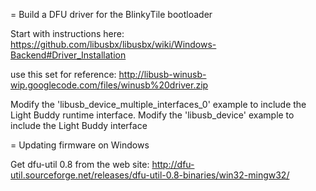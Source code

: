 = Build a DFU driver for the BlinkyTile bootloader

Start with instructions here:
https://github.com/libusbx/libusbx/wiki/Windows-Backend#Driver_Installation

use this set for reference:
http://libusb-winusb-wip.googlecode.com/files/winusb%20driver.zip

Modify the 'libusb_device_multiple_interfaces_0' example to include the Light Buddy runtime interface.
Modify the 'libusb_device' example to include the Light Buddy interface

 

= Updating firmware on Windows

Get dfu-util 0.8 from the web site:
http://dfu-util.sourceforge.net/releases/dfu-util-0.8-binaries/win32-mingw32/